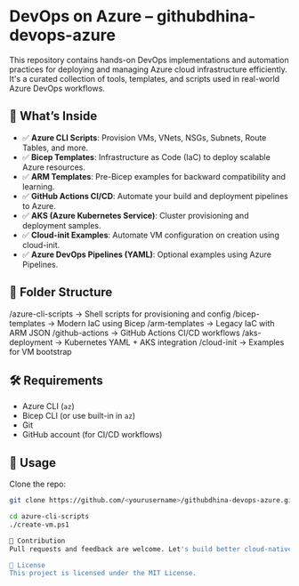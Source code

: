 # DevOps on Azure – githubdhina-devops-azure

This repository contains hands-on DevOps implementations and automation practices for deploying and managing Azure cloud infrastructure efficiently. It's a curated collection of tools, templates, and scripts used in real-world Azure DevOps workflows.

## 🚀 What’s Inside

- ✅ **Azure CLI Scripts**: Provision VMs, VNets, NSGs, Subnets, Route Tables, and more.
- ✅ **Bicep Templates**: Infrastructure as Code (IaC) to deploy scalable Azure resources.
- ✅ **ARM Templates**: Pre-Bicep examples for backward compatibility and learning.
- ✅ **GitHub Actions CI/CD**: Automate your build and deployment pipelines to Azure.
- ✅ **AKS (Azure Kubernetes Service)**: Cluster provisioning and deployment samples.
- ✅ **Cloud-init Examples**: Automate VM configuration on creation using cloud-init.
- ✅ **Azure DevOps Pipelines (YAML)**: Optional examples using Azure Pipelines.

## 📁 Folder Structure
/azure-cli-scripts → Shell scripts for provisioning and config
/bicep-templates → Modern IaC using Bicep
/arm-templates → Legacy IaC with ARM JSON
/github-actions → GitHub Actions CI/CD workflows
/aks-deployment → Kubernetes YAML + AKS integration
/cloud-init → Examples for VM bootstrap

## 🛠 Requirements

- Azure CLI (`az`)
- Bicep CLI (or use built-in in `az`)
- Git
- GitHub account (for CI/CD workflows)

## 🧪 Usage

Clone the repo:
```bash
git clone https://github.com/<yourusername>/githubdhina-devops-azure.git

cd azure-cli-scripts
./create-vm.ps1

🙌 Contribution
Pull requests and feedback are welcome. Let's build better cloud-native infrastructure together!

📜 License
This project is licensed under the MIT License.
